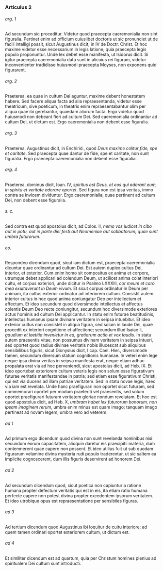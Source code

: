 ### Articulus 2

###### arg. 1
Ad secundum sic proceditur. Videtur quod praecepta caeremonialia non sint figuralia. Pertinet enim ad officium cuiuslibet doctoris ut sic pronunciet ut de facili intelligi possit, sicut Augustinus dicit, in IV de Doctr. Christ. Et hoc maxime videtur esse necessarium in legis latione, quia praecepta legis populo proponuntur. Unde lex debet esse manifesta, ut Isidorus dicit. Si igitur praecepta caeremonialia data sunt in alicuius rei figuram, videtur inconvenienter tradidisse huiusmodi praecepta Moyses, non exponens quid figurarent.

###### arg. 2
Praeterea, ea quae in cultum Dei aguntur, maxime debent honestatem habere. Sed facere aliqua facta ad alia repraesentanda, videtur esse theatricum, sive poeticum, in theatris enim repraesentabantur olim per aliqua quae ibi gerebantur, quaedam aliorum facta. Ergo videtur quod huiusmodi non debeant fieri ad cultum Dei. Sed caeremonialia ordinantur ad cultum Dei, ut dictum est. Ergo caeremonialia non debent esse figuralia.

###### arg. 3
Praeterea, Augustinus dicit, in Enchirid., quod *Deus maxime colitur fide, spe et caritate*. Sed praecepta quae dantur de fide, spe et caritate, non sunt figuralia. Ergo praecepta caeremonialia non debent esse figuralia.

###### arg. 4
Praeterea, dominus dicit, Ioan. IV, *spiritus est Deus, et eos qui adorant eum, in spiritu et veritate adorare oportet*. Sed figura non est ipsa veritas, immo contra se invicem dividuntur. Ergo caeremonialia, quae pertinent ad cultum Dei, non debent esse figuralia.

###### s. c.
Sed contra est quod apostolus dicit, ad Colos. II, *nemo vos iudicet in cibo aut in potu, aut in parte diei festi aut Neomeniae aut sabbatorum, quae sunt umbra futurorum*.

###### co.
Respondeo dicendum quod, sicut iam dictum est, praecepta caeremonialia dicuntur quae ordinantur ad cultum Dei. Est autem duplex cultus Dei, interior, et exterior. Cum enim homo sit compositus ex anima et corpore, utrumque debet applicari ad colendum Deum, ut scilicet anima colat interiori cultu, et corpus exteriori, unde dicitur in Psalmo LXXXIII, *cor meum et caro mea exultaverunt in Deum vivum*. Et sicut corpus ordinatur in Deum per animam, ita cultus exterior ordinatur ad interiorem cultum. Consistit autem interior cultus in hoc quod anima coniungatur Deo per intellectum et affectum. Et ideo secundum quod diversimode intellectus et affectus colentis Deum Deo recte coniungitur, secundum hoc diversimode exteriores actus hominis ad cultum Dei applicantur. In statu enim futurae beatitudinis, intellectus humanus ipsam divinam veritatem in seipsa intuebitur. Et ideo exterior cultus non consistet in aliqua figura, sed solum in laude Dei, quae procedit ex interiori cognitione et affectione; secundum illud Isaiae li, *gaudium et laetitia invenietur in ea, gratiarum actio et vox laudis*. In statu autem praesentis vitae, non possumus divinam veritatem in seipsa intueri, sed oportet quod radius divinae veritatis nobis illucescat sub aliquibus sensibilibus figuris, sicut Dionysius dicit, I cap. Cael. Hier., diversimode tamen, secundum diversum statum cognitionis humanae. In veteri enim lege neque ipsa divina veritas in seipsa manifesta erat, neque etiam adhuc propalata erat via ad hoc perveniendi, sicut apostolus dicit, ad Heb. IX. Et ideo oportebat exteriorem cultum veteris legis non solum esse figurativum futurae veritatis manifestandae in patria; sed etiam esse figurativum Christi, qui est via ducens ad illam patriae veritatem. Sed in statu novae legis, haec via iam est revelata. Unde hanc praefigurari non oportet sicut futuram, sed commemorari oportet per modum praeteriti vel praesentis, sed solum oportet praefigurari futuram veritatem gloriae nondum revelatam. Et hoc est quod apostolus dicit, ad Heb. X, *umbram habet lex futurorum bonorum, non ipsam imaginem rerum*, umbra enim minus est quam imago; tanquam imago pertineat ad novam legem, umbra vero ad veterem.

###### ad 1
Ad primum ergo dicendum quod divina non sunt revelanda hominibus nisi secundum eorum capacitatem, alioquin daretur eis praecipitii materia, dum contemnerent quae capere non possent. Et ideo utilius fuit ut sub quodam figurarum velamine divina mysteria rudi populo traderentur, ut sic saltem ea implicite cognoscerent, dum illis figuris deservirent ad honorem Dei.

###### ad 2
Ad secundum dicendum quod, sicut poetica non capiuntur a ratione humana propter defectum veritatis qui est in eis, ita etiam ratio humana perfecte capere non potest divina propter excedentem ipsorum veritatem. Et ideo utrobique opus est repraesentatione per sensibiles figuras.

###### ad 3
Ad tertium dicendum quod Augustinus ibi loquitur de cultu interiore; ad quem tamen ordinari oportet exteriorem cultum, ut dictum est.

###### ad 4
Et similiter dicendum est ad quartum, quia per Christum homines plenius ad spiritualem Dei cultum sunt introducti.

